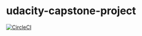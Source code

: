 # udacity-capstone-project

[![CircleCI](https://circleci.com/gh/sisihlia/udacity-capstone-project.svg?style=svg)](https://circleci.com/gh/sisihlia/udacity-capstone-project)
